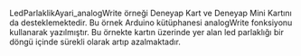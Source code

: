LedParlaklikAyari_analogWrite örneği Deneyap Kart ve Deneyap Mini Kartını da desteklemektedir. Bu örnek Arduino kütüphanesi analogWrite fonksiyonu kullanarak yazılmıştır. Bu örnekte kartın üzerinde yer alan led parlaklığı bir döngü içinde sürekli olarak artıp azalmaktadır.
